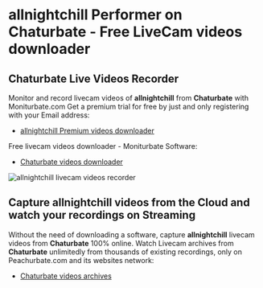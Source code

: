 # allnightchill Performer on Chaturbate - Free LiveCam videos downloader

## Chaturbate Live Videos Recorder

Monitor and record livecam videos of **allnightchill** from **Chaturbate** with Moniturbate.com
Get a premium trial for free by just and only registering with your Email address:
* [allnightchill Premium videos downloader](https://moniturbate.com/request-demo-licence-key.html)

Free livecam videos downloader - Moniturbate Software:
* [Chaturbate videos downloader](https://moniturbate.com/moniturbate-download-software.html)

![allnightchill livecam videos recorder](https://peachurnet.com/templates/moniturbate-software.png)


## Capture allnightchill videos from the Cloud and watch your recordings on Streaming

Without the need of downloading a software, capture **allnightchill** livecam videos from **Chaturbate** 100% online.
Watch Livecam archives from **Chaturbate** unlimitedly from thousands of existing recordings, only on Peachurbate.com and its websites network:
* [Chaturbate videos archives](https://peachurnet.com/)